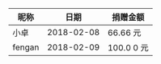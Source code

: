 | 昵称 | 日期 | 捐赠金额 |
| -- | -- | -- |
| 小卓 | 2018-02-08 | 66.66 元 | 
| fengan |  2018-02-09 | 100.0 0 元 |
